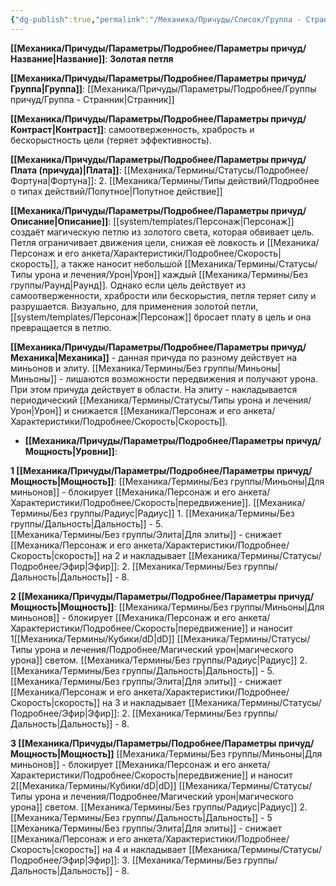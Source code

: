```yaml
---
{"dg-publish":true,"permalink":"/Механика/Причуды/Список/Группа - Странник/Золотая петля/","noteIcon":"","created":"2025-10-12T10:43:43.928+03:00","updated":"2025-10-20T13:31:32.977+03:00"}
---
```




**[[Механика/Причуды/Параметры/Подробнее/Параметры причуд/Название\|Название]]**: **Золотая петля**

**[[Механика/Причуды/Параметры/Подробнее/Параметры причуд/Группа\|Группа]]**: [[Механика/Причуды/Параметры/Подробнее/Группы причуд/Группа - Странник\|Странник]] 

**[[Механика/Причуды/Параметры/Подробнее/Параметры причуд/Контраст\|Контраст]]**: самоотверженность, храбрость и бескорыстность цели (теряет эффективность).

**[[Механика/Причуды/Параметры/Подробнее/Параметры причуд/Плата (причуда)\|Плата]]**: [[Механика/Термины/Статусы/Подробнее/Фортуна\|Фортуна]]: 2. [[Механика/Термины/Типы действий/Подробнее о типах действий/Попутное\|Попутное действие]]

**[[Механика/Причуды/Параметры/Подробнее/Параметры причуд/Описание\|Описание]]**: [[system/templates/Персонаж\|Персонаж]] создаёт магическую петлю из золотого света, которая обвивает цель. Петля ограничивает движения цели, снижая её ловкость и [[Механика/Персонаж и его анкета/Характеристики/Подробнее/Скорость\|скорость]], а также наносит небольшой [[Механика/Термины/Статусы/Типы урона и лечения/Урон\|Урон]] каждый [[Механика/Термины/Без группы/Раунд\|Раунд]]. Однако если цель действует из самоотверженности, храбрости или бескорыстия, петля теряет силу и разрушается. Визуально, для применения золотой петли, [[system/templates/Персонаж\|Персонаж]] бросает плату в цель и она превращается в петлю.

**[[Механика/Причуды/Параметры/Подробнее/Параметры причуд/Механика\|Механика]]** - данная причуда по разному действует на миньонов и элиту. [[Механика/Термины/Без группы/Миньоны\|Миньоны]] - лишаются возможности передвижения и получают урона. При этом причуда действует в области. 
На элиту - накладывается периодический [[Механика/Термины/Статусы/Типы урона и лечения/Урон\|Урон]] и снижается [[Механика/Персонаж и его анкета/Характеристики/Подробнее/Скорость\|Скорость]]. 


- **[[Механика/Причуды/Параметры/Подробнее/Параметры причуд/Мощность\|Уровни]]**:

**1 [[Механика/Причуды/Параметры/Подробнее/Параметры причуд/Мощность\|Мощность]]**:
[[Механика/Термины/Без группы/Миньоны\|Для миньонов]] - блокирует [[Механика/Персонаж и его анкета/Характеристики/Подробнее/Скорость\|передвижение]]. [[Механика/Термины/Без группы/Радиус\|Радиус]] 1. [[Механика/Термины/Без группы/Дальность\|Дальность]] - 5.  
[[Механика/Термины/Без группы/Элита\|Для элиты]] - снижает  [[Механика/Персонаж и его анкета/Характеристики/Подробнее/Скорость\|скорость]] на 2 и накладывает [[Механика/Термины/Статусы/Подробнее/Эфир\|Эфир]]: 2. [[Механика/Термины/Без группы/Дальность\|Дальность]] - 8.

**2 [[Механика/Причуды/Параметры/Подробнее/Параметры причуд/Мощность\|Мощность]]**:
[[Механика/Термины/Без группы/Миньоны\|Для миньонов]] - блокирует [[Механика/Персонаж и его анкета/Характеристики/Подробнее/Скорость\|передвижение]] и наносит 1[[Механика/Термины/Кубики/dD\|dD]] [[Механика/Термины/Статусы/Типы урона и лечения/Подробнее/Магический урон\|магического урона]] светом. [[Механика/Термины/Без группы/Радиус\|Радиус]] 2. [[Механика/Термины/Без группы/Дальность\|Дальность]] - 5.  
[[Механика/Термины/Без группы/Элита\|Для элиты]] - снижает  [[Механика/Персонаж и его анкета/Характеристики/Подробнее/Скорость\|скорость]] на 3 и накладывает [[Механика/Термины/Статусы/Подробнее/Эфир\|Эфир]]: 2. [[Механика/Термины/Без группы/Дальность\|Дальность]] - 8.

**3 [[Механика/Причуды/Параметры/Подробнее/Параметры причуд/Мощность\|Мощность]]**
[[Механика/Термины/Без группы/Миньоны\|Для миньонов]] - блокирует [[Механика/Персонаж и его анкета/Характеристики/Подробнее/Скорость\|передвижение]] и наносит 2[[Механика/Термины/Кубики/dD\|dD]] [[Механика/Термины/Статусы/Типы урона и лечения/Подробнее/Магический урон\|магического урона]] светом. [[Механика/Термины/Без группы/Радиус\|Радиус]] 2. [[Механика/Термины/Без группы/Дальность\|Дальность]] - 5  
[[Механика/Термины/Без группы/Элита\|Для элиты]] - снижает  [[Механика/Персонаж и его анкета/Характеристики/Подробнее/Скорость\|скорость]] на 4 и накладывает [[Механика/Термины/Статусы/Подробнее/Эфир\|Эфир]]: 3. [[Механика/Термины/Без группы/Дальность\|Дальность]] - 8.